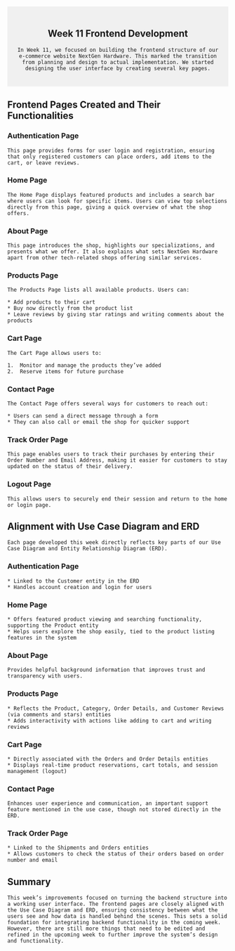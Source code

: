 <div align="center" style="background-color: #f0f0f0; padding: 20px;">

## Week 11 Frontend Development

    In Week 11, we focused on building the frontend structure of our e-commerce website NextGen Hardware. This marked the transition from planning and design to actual implementation. We started designing the user interface by creating several key pages.
</div>

## Frontend Pages Created and Their Functionalities

### Authentication Page

    This page provides forms for user login and registration, ensuring that only registered customers can place orders, add items to the cart, or leave reviews.

### Home Page

    The Home Page displays featured products and includes a search bar where users can look for specific items. Users can view top selections directly from this page, giving a quick overview of what the shop offers.

### About Page

    This page introduces the shop, highlights our specializations, and presents what we offer. It also explains what sets NextGen Hardware apart from other tech-related shops offering similar services.

### Products Page

    The Products Page lists all available products. Users can:

    * Add products to their cart
    * Buy now directly from the product list
    * Leave reviews by giving star ratings and writing comments about the products

### Cart Page

    The Cart Page allows users to:

    1.  Monitor and manage the products they’ve added
    2.  Reserve items for future purchase

### Contact Page

    The Contact Page offers several ways for customers to reach out:

    * Users can send a direct message through a form
    * They can also call or email the shop for quicker support

### Track Order Page

    This page enables users to track their purchases by entering their Order Number and Email Address, making it easier for customers to stay updated on the status of their delivery.

### Logout Page

    This allows users to securely end their session and return to the home or login page.

## Alignment with Use Case Diagram and ERD

    Each page developed this week directly reflects key parts of our Use Case Diagram and Entity Relationship Diagram (ERD).

### Authentication Page

    * Linked to the Customer entity in the ERD
    * Handles account creation and login for users

### Home Page

    * Offers featured product viewing and searching functionality, supporting the Product entity
    * Helps users explore the shop easily, tied to the product listing features in the system

### About Page

    Provides helpful background information that improves trust and transparency with users.

### Products Page

    * Reflects the Product, Category, Order Details, and Customer Reviews (via comments and stars) entities
    * Adds interactivity with actions like adding to cart and writing reviews

### Cart Page

    * Directly associated with the Orders and Order Details entities
    * Displays real-time product reservations, cart totals, and session management (logout)

### Contact Page

    Enhances user experience and communication, an important support feature mentioned in the use case, though not stored directly in the ERD.

### Track Order Page

    * Linked to the Shipments and Orders entities
    * Allows customers to check the status of their orders based on order number and email

## Summary

    This week’s improvements focused on turning the backend structure into a working user interface. The frontend pages are closely aligned with the Use Case Diagram and ERD, ensuring consistency between what the users see and how data is handled behind the scenes. This sets a solid foundation for integrating backend functionality in the coming week. However, there are still more things that need to be edited and refined in the upcoming week to further improve the system’s design and functionality.
